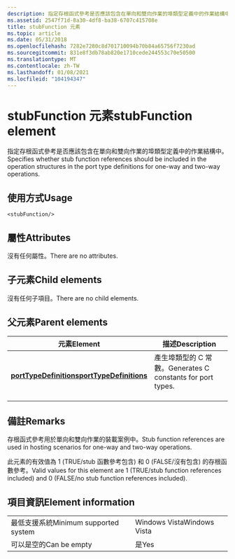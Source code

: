 ```yaml
---
description: 指定存根函式參考是否應該包含在單向和雙向作業的埠類型定義中的作業結構中。
ms.assetid: 2547f71d-8a30-4df8-ba38-6707c415708e
title: stubFunction 元素
ms.topic: article
ms.date: 05/31/2018
ms.openlocfilehash: 7282e7280c8d701710094b70b84a65756f7230ad
ms.sourcegitcommit: 831e8f3db78ab820e1710cede244553c70e50500
ms.translationtype: MT
ms.contentlocale: zh-TW
ms.lasthandoff: 01/08/2021
ms.locfileid: "104194347"
---
```

# <a name="stubfunction-element"></a><span data-ttu-id="edf8e-103">stubFunction 元素</span><span class="sxs-lookup"><span data-stu-id="edf8e-103">stubFunction element</span></span>

<span data-ttu-id="edf8e-104">指定存根函式參考是否應該包含在單向和雙向作業的埠類型定義中的作業結構中。</span><span class="sxs-lookup"><span data-stu-id="edf8e-104">Specifies whether stub function references should be included in the operation structures in the port type definitions for one-way and two-way operations.</span></span>

## <a name="usage"></a><span data-ttu-id="edf8e-105">使用方式</span><span class="sxs-lookup"><span data-stu-id="edf8e-105">Usage</span></span>

``` syntax
<stubFunction/>
```

## <a name="attributes"></a><span data-ttu-id="edf8e-106">屬性</span><span class="sxs-lookup"><span data-stu-id="edf8e-106">Attributes</span></span>

<span data-ttu-id="edf8e-107">沒有任何屬性。</span><span class="sxs-lookup"><span data-stu-id="edf8e-107">There are no attributes.</span></span>

## <a name="child-elements"></a><span data-ttu-id="edf8e-108">子元素</span><span class="sxs-lookup"><span data-stu-id="edf8e-108">Child elements</span></span>

<span data-ttu-id="edf8e-109">沒有任何子項目。</span><span class="sxs-lookup"><span data-stu-id="edf8e-109">There are no child elements.</span></span>

## <a name="parent-elements"></a><span data-ttu-id="edf8e-110">父元素</span><span class="sxs-lookup"><span data-stu-id="edf8e-110">Parent elements</span></span>



| <span data-ttu-id="edf8e-111">元素</span><span class="sxs-lookup"><span data-stu-id="edf8e-111">Element</span></span>                                                       | <span data-ttu-id="edf8e-112">描述</span><span class="sxs-lookup"><span data-stu-id="edf8e-112">Description</span></span>                                                  |
|---------------------------------------------------------------|--------------------------------------------------------------|
| [<span data-ttu-id="edf8e-113">**portTypeDefinitions**</span><span class="sxs-lookup"><span data-stu-id="edf8e-113">**portTypeDefinitions**</span></span>](porttypedefinitions.md)<br/> | <span data-ttu-id="edf8e-114">產生埠類型的 C 常數。</span><span class="sxs-lookup"><span data-stu-id="edf8e-114">Generates C constants for port types.</span></span><br/> <br/> |



## <a name="remarks"></a><span data-ttu-id="edf8e-115">備註</span><span class="sxs-lookup"><span data-stu-id="edf8e-115">Remarks</span></span>

<span data-ttu-id="edf8e-116">存根函式參考用於單向和雙向作業的裝載案例中。</span><span class="sxs-lookup"><span data-stu-id="edf8e-116">Stub function references are used in hosting scenarios for one-way and two-way operations.</span></span>

<span data-ttu-id="edf8e-117">此元素的有效值為 1 (TRUE/stub 函數參考包含) 和 0 (FALSE/沒有包含) 的存根函數參考。</span><span class="sxs-lookup"><span data-stu-id="edf8e-117">Valid values for this element are 1 (TRUE/stub function references included) and 0 (FALSE/no stub function references included).</span></span>

## <a name="element-information"></a><span data-ttu-id="edf8e-118">項目資訊</span><span class="sxs-lookup"><span data-stu-id="edf8e-118">Element information</span></span>



|                                     |               |
|-------------------------------------|---------------|
| <span data-ttu-id="edf8e-119">最低支援系統</span><span class="sxs-lookup"><span data-stu-id="edf8e-119">Minimum supported system</span></span><br/> | <span data-ttu-id="edf8e-120">Windows Vista</span><span class="sxs-lookup"><span data-stu-id="edf8e-120">Windows Vista</span></span> |
| <span data-ttu-id="edf8e-121">可以是空的</span><span class="sxs-lookup"><span data-stu-id="edf8e-121">Can be empty</span></span>                        | <span data-ttu-id="edf8e-122">是</span><span class="sxs-lookup"><span data-stu-id="edf8e-122">Yes</span></span>           |



 

 




